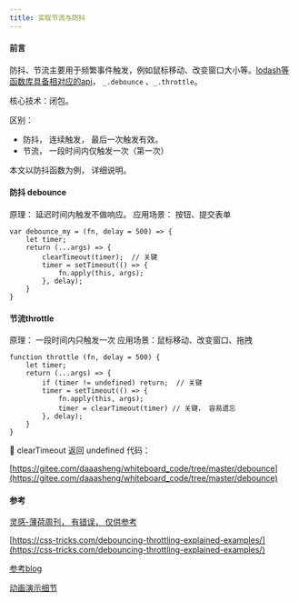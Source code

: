 ```yaml
---
title: 实现节流与防抖
---
```



#### 前言


防抖、节流主要用于频繁事件触发，例如鼠标移动、改变窗口大小等。[lodash等函数库具备相对应的api](https://lodash.com/docs/4.17.10#debounce)， `_.debounce` 、`_.throttle`。


核心技术：闭包。


区别：


- 防抖， 连续触发， 最后一次触发有效。
- 节流， 一段时间内仅触发一次（第一次）



本文以防抖函数为例， 详细说明。


#### 防抖 debounce


原理： 延迟时间内触发不做响应。
应用场景： 按钮、提交表单
```
var debounce_my = (fn, delay = 500) => {
    let timer;
    return (...args) => {
        clearTimeout(timer);  // 关键
        timer = setTimeout(() => {
            fn.apply(this, args);
        }, delay);
    }
}
```


#### 节流throttle
原理： 一段时间内只触发一次
应用场景：鼠标移动、改变窗口、拖拽
```
function throttle (fn, delay = 500) {
    let timer;
    return (...args) => {
        if (timer != undefined) return;  // 关键
        timer = setTimeout(() => {
            fn.apply(this, args);
            timer = clearTimeout(timer) // 关键， 容易遗忘
        }, delay);
    }
}
```
📢 clearTimeout 返回 undefined
代码：


[https://gitee.com/daaasheng/whiteboard_code/tree/master/debounce](https://gitee.com/daaasheng/whiteboard_code/tree/master/debounce)


#### 参考


[灵感-薄荷周刊， 有错误， 仅供参考](https://github.com/BooheeFE/weekly/issues/13)


[https://css-tricks.com/debouncing-throttling-explained-examples/](https://css-tricks.com/debouncing-throttling-explained-examples/)


[参考blog](https://github.com/lishengzxc/bblog/issues/7)


[动画演示细节](http://demo.nimius.net/debounce_throttle/)
